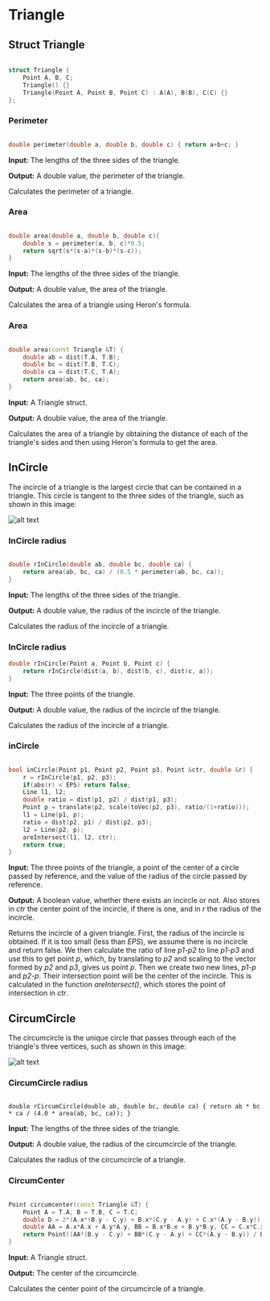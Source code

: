 # Triangle

## Struct Triangle

```cpp

struct Triangle {
	Point A, B, C;
	Triangle() {}
	Triangle(Point A, Point B, Point C) : A(A), B(B), C(C) {}
};

```

### Perimeter

```cpp

double perimeter(double a, double b, double c) { return a+b+c; }

```

**Input:** The lengths of the three sides of the triangle.

**Output:** A double value, the perimeter of the triangle.

Calculates the perimeter of a triangle.

### Area

```cpp

double area(double a, double b, double c){
	double s = perimeter(a, b, c)*0.5;
	return sqrt(s*(s-a)*(s-b)*(s-c));
}

```

**Input:** The lengths of the three sides of the triangle.

**Output:** A double value, the area of the triangle.

Calculates the area of a triangle using Heron's formula.

### Area

```cpp

double area(const Triangle &T) {
	double ab = dist(T.A, T.B);
	double bc = dist(T.B, T.C);
	double ca = dist(T.C, T.A);
	return area(ab, bc, ca);
}

```

**Input:** A Triangle struct.

**Output:** A double value, the area of the triangle.

Calculates the area of a triangle by obtaining the distance of each of the triangle's sides and then using Heron's formula to get the area.

## InCircle

The incircle of a triangle is the largest circle that can be contained in a triangle. This circle is tangent to the three sides of the triangle, such as shown in this image:

![alt text](https://www.mathopenref.com/images/circles/incircle.gif)

### InCircle radius

```cpp

double rInCircle(double ab, double bc, double ca) {
	return area(ab, bc, ca) / (0.5 * perimeter(ab, bc, ca));
}

```

**Input:** The lengths of the three sides of the triangle.

**Output:** A double value, the radius of the incircle of the triangle.

Calculates the radius of the incircle of a triangle. 

### InCircle radius

```cpp
double rInCircle(Point a, Point b, Point c) {
	return rInCircle(dist(a, b), dist(b, c), dist(c, a));
}

```

**Input:** The three points of the triangle.

**Output:** A double value, the radius of the incircle of the triangle.

Calculates the radius of the incircle of a triangle.

### inCircle

```cpp

bool inCircle(Point p1, Point p2, Point p3, Point &ctr, double &r) {
	r = rInCircle(p1, p2, p3);
	if(abs(r) < EPS) return false;
	Line l1, l2;
	double ratio = dist(p1, p2) / dist(p1, p3);
	Point p = translate(p2, scale(toVec(p2, p3), ratio/(1+ratio)));
	l1 = Line(p1, p);
	ratio = dist(p2, p1) / dist(p2, p3);
	l2 = Line(p2, p);
	areIntersect(l1, l2, ctr);
	return true;
}

```

**Input:** The three points of the triangle, a point of the center of a circle passed by reference, and the value of the radius of the circle passed by reference.

**Output:** A boolean value, whether there exists an incircle or not. Also stores in _ctr_ the center point of the incircle, if there is one, and in _r_ the radius of the incircle.

Returns the incircle of a given triangle. First, the radius of the incircle is obtained. If it is too small (less than _EPS_), we assume there is no incircle and return false. We then calculate the ratio of line _p1-p2_ to line _p1-p3_ and use this to get point _p_, which, by translating to _p2_ and scaling to the vector formed by _p2_ and _p3_, gives us point _p_. Then we create two new lines, _p1-p_ and _p2-p_. Their intersection point will be the center of the incircle. This is calculated in the function _areIntersect()_, which stores the point of intersection in _ctr_.

## CircumCircle

The circumcircle is the unique circle that passes through each of the triangle's three vertices, such as shown in this image:

![alt text](http://jwilson.coe.uga.edu/EMAT6680Fa11/Lewis/SciptTools/CircumCircle.gif)

### CircumCircle radius

```cppp

double rCircumCircle(double ab, double bc, double ca) { return ab * bc * ca / (4.0 * area(ab, bc, ca)); }

```

**Input:** The lengths of the three sides of the triangle.

**Output:** A double value, the radius of the circumcircle of the triangle.

Calculates the radius of the circumcircle of a triangle.

### CircumCenter

```cpp

Point circumcenter(const Triangle &T) {
    Point A = T.A, B = T.B, C = T.C;
	double D = 2*(A.x*(B.y - C.y) + B.x*(C.y - A.y) + C.x*(A.y - B.y));
	double AA = A.x*A.x + A.y*A.y, BB = B.x*B.x + B.y*B.y, CC = C.x*C.x + C.y*C.y;
	return Point((AA*(B.y - C.y) + BB*(C.y - A.y) + CC*(A.y - B.y)) / D, (AA*(C.x - B.x) + BB*(A.x - C.x) + CC*(B.x - A.x)) / D);
}

```

**Input:** A Triangle struct.

**Output:** The center of the circumcircle.

Calculates the center point of the circumcircle of a triangle.
